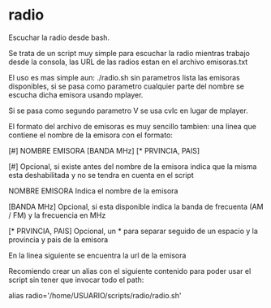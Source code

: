 # radio
Escuchar la radio desde bash.

Se trata de un script muy simple para escuchar la radio mientras trabajo desde la consola, las URL de las radios estan en el archivo emisoras.txt

El uso es mas simple aun: ./radio.sh sin parametros lista las emisoras disponibles, si se pasa como parametro cualquier parte del nombre se escucha dicha emisora usando mplayer.

Si se pasa como segundo parametro V se usa cvlc en lugar de mplayer.

El formato del archivo de emisoras es muy sencillo tambien: una linea que contiene el nombre de la emisora con el formato:

[#] NOMBRE EMISORA [BANDA MHz] [* PRVINCIA, PAIS]

[#] 				Opcional, si existe antes del nombre de la emisora indica que la misma esta deshabilitada
					y no se tendra en cuenta en el script

NOMBRE EMISORA 		Indica el nombre de la emisora

[BANDA MHz]			Opcional, si esta disponible indica la banda de frecuenta (AM / FM) y la frecuencia en MHz

[* PRVINCIA, PAIS]	Opcional, un * para separar seguido de un espacio y la provincia y pais de la emisora

En la linea siguiente se encuentra la url de la emisora


Recomiendo crear un alias con el siguiente contenido para poder usar el script sin tener que invocar todo el path:

alias radio='/home/USUARIO/scripts/radio/radio.sh'
